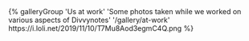 <div class="gallery-group-main">
{% galleryGroup 'Us at work' 'Some photos taken while we worked on various aspects of Divvynotes' '/gallery/at-work' https://i.loli.net/2019/11/10/T7Mu8Aod3egmC4Q.png %}
</div>